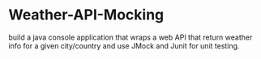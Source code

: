 # Weather-API-Mocking
 build a java console application that wraps a web API that return weather info for a given city/country and use JMock and Junit for unit testing.
